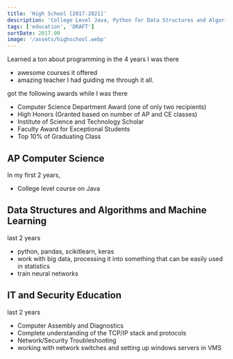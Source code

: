 ```yaml
---
title: 'High School [2017-2021]'
description: 'College Level Java, Python for Data Structures and Algorithms and Machine Learning'
tags: ['education', 'DRAFT']
sortDate: 2017.00
image: '/assets/highschool.webp'
---
```

Learned a ton about programming in the 4 years I was there
- awesome courses it offered
- amazing teacher I had guiding me through it all.

got the following awards while I was there
- Computer Science Department Award (one of only two recipients)
- High Honors (Granted based on number of AP and CE classes)
- Institute of Science and Technology Scholar
- Faculty Award for Exceptional Students
- Top 10% of Graduating Class

## AP Computer Science
In my first 2 years,
- College level course on Java

## Data Structures and Algorithms and Machine Learning
last 2 years
- python, pandas, scikitlearn, keras
- work with big data, processing it into something that can be easily used in statistics
- train neural networks

## IT and Security Education
last 2 years
- Computer Assembly and Diagnostics
- Complete understanding of the TCP/IP stack and protocols
- Network/Security Troubleshooting
- working with network switches and setting up windows servers in VMS
